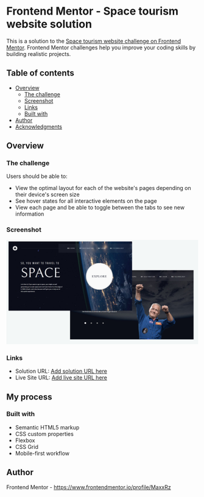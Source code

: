 # Frontend Mentor - Space tourism website solution

This is a solution to the [Space tourism website challenge on Frontend Mentor](https://www.frontendmentor.io/challenges/space-tourism-multipage-website-gRWj1URZ3). Frontend Mentor challenges help you improve your coding skills by building realistic projects. 

## Table of contents

- [Overview](#overview)
  - [The challenge](#the-challenge)
  - [Screenshot](#screenshot)
  - [Links](#links)
  - [Built with](#built-with)
- [Author](#author)
- [Acknowledgments](#acknowledgments)

## Overview

### The challenge

Users should be able to:

- View the optimal layout for each of the website's pages depending on their device's screen size
- See hover states for all interactive elements on the page
- View each page and be able to toggle between the tabs to see new information

### Screenshot

![](./preview.png)


### Links

- Solution URL: [Add solution URL here](https://github.com/MaxxRz/space-tour)
- Live Site URL: [Add live site URL here](https://github.com/MaxxRz/space-tour/)

## My process

### Built with

- Semantic HTML5 markup
- CSS custom properties
- Flexbox
- CSS Grid
- Mobile-first workflow

## Author

Frontend Mentor - https://www.frontendmentor.io/profile/MaxxRz
